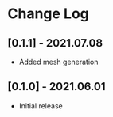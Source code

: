 # Change Log

## [0.1.1] - 2021.07.08

- Added mesh generation

## [0.1.0] - 2021.06.01

- Initial release
